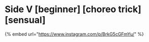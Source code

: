 # Side V \[beginner] \[choreo trick] \[sensual]

{% embed url="https://www.instagram.com/p/BrkG5cGFmYu/" %}
